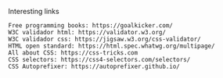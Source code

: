 
Interesting links

    Free programming books: https://goalkicker.com/
    W3C validador html: https://validator.w3.org/
    W3C validador css: https://jigsaw.w3.org/css-validator/
    HTML open standard: https://html.spec.whatwg.org/multipage/
    All about CSS: https://css-tricks.com
    CSS selectors: https://css4-selectors.com/selectors/
    CSS Autoprefixer: https://autoprefixer.github.io/

